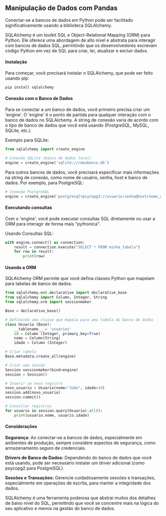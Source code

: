 ## Manipulação de Dados com Pandas

Conectar-se a bancos de dados em Python pode ser facilitado significativamente usando a biblioteca SQLAlchemy.

SQLAlchemy é um toolkit SQL e Object-Relational Mapping (ORM) para Python. Ele oferece uma abordagem de alto nível e abstrata para interagir com bancos de dados SQL, permitindo que os desenvolvedores escrevam código Python em vez de SQL para criar, ler, atualizar e excluir dados.

#### Instalação

Para começar, você precisará instalar o SQLAlchemy, que pode ser feito usando pip:

```python
pip install sqlalchemy
```

#### Conexão com o Banco de Dados

Para se conectar a um banco de dados, você primeiro precisa criar um 'engine'. O 'engine' é o ponto de partida para qualquer interação com o banco de dados no SQLAlchemy. A string de conexão varia de acordo com o tipo de banco de dados que você está usando (PostgreSQL, MySQL, SQLite, etc.).

Exemplo para SQLite:

```python
from sqlalchemy import create_engine

# Conexão SQLite (banco de dados local)
engine = create_engine('sqlite:///meubanco.db')
```

Para outros bancos de dados, você precisará especificar mais informações na string de conexão, como nome de usuário, senha, host e banco de dados. Por exemplo, para PostgreSQL:

```python
# Conexão PostgreSQL
engine = create_engine('postgresql+psycopg2://usuario:senha@host/nome_do_banco')
```

#### Executando consultas

Com o 'engine', você pode executar consultas SQL diretamente ou usar a ORM para interagir de forma mais "pythonica".

Usando Consultas SQL:

```python
with engine.connect() as connection:
    result = connection.execute("SELECT * FROM minha_tabela")
    for row in result:
        print(row)
```

#### Usando a ORM

SQLAlchemy ORM permite que você defina classes Python que mapeiam para tabelas de banco de dados.

```python
from sqlalchemy.ext.declarative import declarative_base
from sqlalchemy import Column, Integer, String
from sqlalchemy.orm import sessionmaker

Base = declarative_base()

# Definindo uma classe que mapeia para uma tabela do banco de dados
class Usuario (Base):
    __tablename__ = 'usuarios'
    id = Column (Integer, primary_key=True)
    nome = Column(String)
    idade = Column (Integer)

# Criar tabela
Base.metadata.create_all(engine)

# Criar uma sessão
Session sessionmaker(bind=engine)
session = Session()

# Inserir um novo registro
novo_usuario = Usuario(nome="João", idade=30)
session.add(novo_usuario)
session.commit()

# Consultar registros
for usuario in session.query(Usuario).all():
    print(usuario.nome, usuario.idade)
```

#### Considerações

**Segurança:** Ao conectar-se a bancos de dados, especialmente em ambientes de produção, sempre considere aspectos de segurança, como armazenamento seguro de credenciais.

**Drivers de Banco de Dados:** Dependendo do banco de dados que você está usando, pode ser necessário instalar um driver adicional (como psycopg2 para PostgreSQL).

**Sessões e Transações:** Gerencie cuidadosamente sessões e transações, especialmente em operações de escrita, para manter a integridade dos dados.

SQLAlchemy é uma ferramenta poderosa que abstrai muitos dos detalhes de baixo nível do SQL, permitindo que você se concentre mais na lógica do seu aplicativo e menos na gestão do banco de dados.